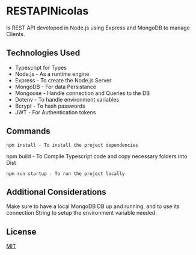 # RESTAPINicolas

Is REST API developed in Node.js using Express and MongoDB to manage Clients.

## Technologies Used

- Typescript for Types
- Node.js - As a runtime engine
- Express - To create the Node.js Server
- MongoDB - For data Persistance
- Mongoose - Handle connection and Queries to the DB
- Dotenv - To handle environment variables
- Bcrypt - To hash passwords
- JWT - For Authentication tokens

## Commands

```
npm install - To install the project dependencies
```

npm build - To Compile Typescript code and copy necessary folders into Dist

```
npm run startup - To run the project locally
```

## Additional Considerations

Make sure to have a local MongoDB DB up and running, and to use its connection String to setup the environment variable needed.

## License

[MIT](https://choosealicense.com/licenses/mit/)

